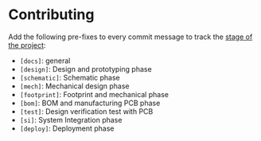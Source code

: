 # Contributing

Add the following pre-fixes to every commit message to track the [stage of the project](schedule.md):

- `[docs]`: general
- `[design]`: Design and prototyping phase
- `[schematic]`: Schematic phase
- `[mech]`: Mechanical design phase
- `[footprint]`: Footprint and mechanical phase
- `[bom]`: BOM and manufacturing PCB phase
- `[test]`: Design verification test with PCB
- `[si]`: System Integration phase
- `[deploy]`: Deployment phase
